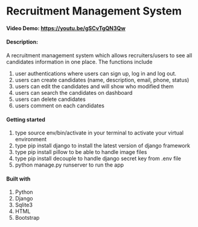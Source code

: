 # Recruitment Management System
#### Video Demo:  <https://youtu.be/gSCvTgQN3Qw>
#### Description:
A recruitment management system which allows recruiters/users to see all candidates information in one place.
The functions include 
1. user authentications where users can sign up, log in and log out. 
2. users can create candidates (name, description, email, phone, status)
3. users can edit the candidates and will show who modified them
4. users can search the candidates on dashboard
5. users can delete candidates
6. users comment on each candidates

#### Getting started
1. type source env/bin/activate in your terminal to activate your virtual environment
2. type pip install django to install the latest version of django framework
3. type pip install pillow to be able to handle image files 
4. type pip install decouple to handle django secret key from .env file
5. python manage.py runserver to run the app

#### Built with
1. Python
2. Django
3. Sqlite3
4. HTML
5. Bootstrap
